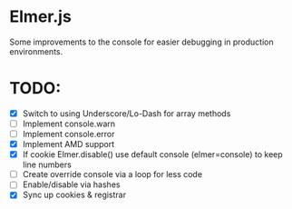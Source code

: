 Elmer.js
========

Some improvements to the console for easier debugging in production environments.

# TODO:
- [x] Switch to using Underscore/Lo-Dash for array methods
- [ ] Implement console.warn
- [ ] Implement console.error
- [x] Implement AMD support
- [x] If cookie Elmer.disable() use default console (elmer=console) to keep line numbers
- [ ] Create override console via a loop for less code
- [ ] Enable/disable via hashes
- [x] Sync up cookies & registrar
